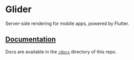 # Glider

Server-side rendering for mobile apps, powered by Flutter.

## [Documentation](docs/README.md)

Docs are available in the [`/docs`](docs/README.md) directory of this repo.
